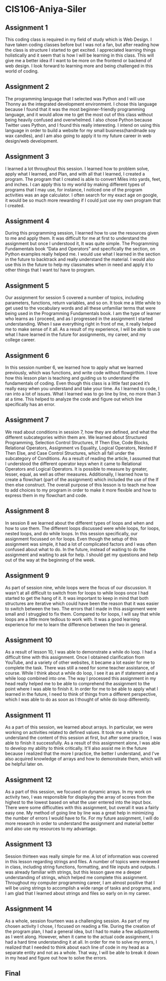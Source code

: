 # CIS106-Aniya-Siler

## Assignment 1
This coding class is required in my field of study which is Web Design. I have taken coding classes before but I was not a fan, but after reading how the class is structure I started to get excited. I appreciated learning things holistically and it seem that is how I will be learning in this class. This will give me a better idea if I want to be more on the frontend or backend of web design. I look forward to learning more and being challenged in this world of coding.

## Assignment 2
The programming language that I selected was Python and I will use Thonny as the integrated development environment. I chose this language because I found that it was the most beginner-friendly programming language, and it would allow me to get the most out of this class without being heavily confused and overwhelmed. I also chose Python because Twitter uses Python, and I found this really interesting. I intend on using this language in order to build a website for my small business(handmade soy wax candles), and I am also going to apply it to my future career in web design/web development.

## Assignment 3
I learned a lot throughout this session. I learned how to problem solve, apply what I learned, and Plan, and with all that I learned, I created a program. The program that I created is able to convert Miles into yards, feet, and inches. I can apply this to my world by making different types of programs that I may use, for instance, I noticed one of the program activities was an age calculator. I often search for my exact age on google, it would be so much more rewarding if I could just use my own program that I created.

## Assignment 4
During this programming session, I learned how to use the resources given to me and apply them. It was difficult for me at first to understand the assignment but once I understood it, It was quite simple. The Programming Fundamentals book “Data and Operators” and specifically the section, on Python examples really helped me. I would use what I learned in the section in the future to backtrack and really understand the material. I would also use this in the future to help my classmates when in need and apply it to other things that I want to/ have to program.

## Assignment 5
Our assignment for session 5 covered a number of topics, including parameters, functions, return variables, and so on. It took me a little while to get used to the vocabulary words and all these unfamiliar terms that were being used in the Programming Fundamentals book. I am the type of learner who learns as I proceed, and as I progressed in the assignment I started understanding. When I saw everything right in front of me, it really helped me to make sense of it all. As a result of my experience, I will be able to use what I have learned in the future for assignments, my career, and my college career.

## Assignment 6
In this session number 6, we learned how to apply what we learned previously, which was functions, and write code without flowgirthim. I love how this lesson plan is teaching and guiding us to understand the fundamentals of coding. Even though this class is a little fast paced it’s really easy when you understand and take your time. As I learned to code, I ran into a lot of issues. What I learned was to go line by line, no more than 3 at a time. This helped to analyze the code and figure out which line specifically has an error.

## Assignment 7
We read about conditions in session 7, how they are defined, and what the different subcategories within them are. We learned about Structured Programming, Selection Control Structures, If Then Else, Code Blocks, Relational Operators, Assignment vs Equality, Logical Operators, Nested If Then Else, and Case Control Structures, which all fall under the subcategory of Conditions. As a result of reading the article, I assumed that I understood the different operator keys when it came to Relational Operators and Logical Operators. It is possible to measure by greater, lesser, equal, as well as other measures. Additionally, I learned how to create a flowchart (part of the assignment) which included the use of the If then else construct. The overall purpose of this lesson is to teach me how to add choices to my program in order to make it more flexible and how to express them in my flowchart and code.

## Assignment 8
In session 8 we learned about the different types of loops and when and how to use them. The different loops discussed were while loops, for loops, nested loops, and do while loops. In this session specifically, our assignment focussed on for loops. Even though the setup of this assignment was simple, it had a lot of complicated factors and I was often confused about what to do. In the future, instead of waiting to do the assignment and waiting to ask for help. I should get my questions and help out of the way at the beginning of the week.

## Assignment 9
As part of session nine, while loops were the focus of our discussion. It wasn't at all difficult to switch from for loops to while loops once I had started to get the hang of it. It was important to keep in mind that both structures are iterative which could have been the reason that it was easier to switch between the two. The errors that I made in this assignment were small and I struggled to fix them. Compared to for loops, I will say that while loops are a little more tedious to work with. It was a good learning experience for me to learn the difference between the two in general. 

## Assignment 10
As a result of lesson 10, I was able to demonstrate a while do loop. I had a difficult time with this assignment. Once I obtained clarification from YouTube, and a variety of other websites, it became a lot easier for me to complete the task. There was still a need for some teacher assistance, of course. While I think about a while do loop, I see it as an if statement and a while loop combined into one. The way I processed this assignment in my head really helped me to be able to comprehend the assignment to the point where I was able to finish it. In order for me to be able to apply what I learned in the future, I need to think of things from a different perspective, which I was able to do as soon as I thought of while do loop differently.

## Assignment 11
As a part of this session, we learned about arrays. In particular, we were working on activities related to defined values. It took me a while to understand the content of this session at first, but after some practice, I was able to finish it successfully. As a result of this assignment alone, I was able to develop my ability to think critically. It'll also assist me in the future because I realized that the more I practice, the better I understand, and I've also acquired knowledge of arrays and how to demonstrate them, which will be helpful later on.

## Assignment 12
As a part of this session, we focused on dynamic arrays. In my work on activity two, I was responsible for displaying the array of scores from the highest to the lowest based on what the user entered into the input box. There were some difficulties with this assignment, but overall it was a fairly easy one. My method of going line by line was a great help in minimizing the number of errors I would have to fix. For my future assignment, I will do more research in order to understand the assignment and material better and also use my resources to my advantage. 

## Assignment 13
Session thirteen was really simple for me. A lot of information was covered in this lesson regarding strings and files. A number of topics were reviewed in class, including string functions, formatting, and file inputs and outputs. I was already familiar with strings, but this lesson gave me a deeper understanding of strings, which helped me complete this assignment. Throughout my computer programming career, I am almost positive that I will be using strings to accomplish a wide range of tasks and programs, and I am glad that I learned about strings and files so early on in my career.

## Assignment 14
As a whole, session fourteen was a challenging session. As part of my chosen activity I chose, I focused on reading a file. During the creation of the program plan, I had a general idea, but I had to make a few adjustments as I went along. However, when it came to the actual code assignment, I had a hard time understanding it at all. In order for me to solve my errors, I realized that I needed to think about each line of code in my head as a separate entity and not as a whole. That way, I will be able to break it down in my head and figure out how to solve the errors.

## Final
